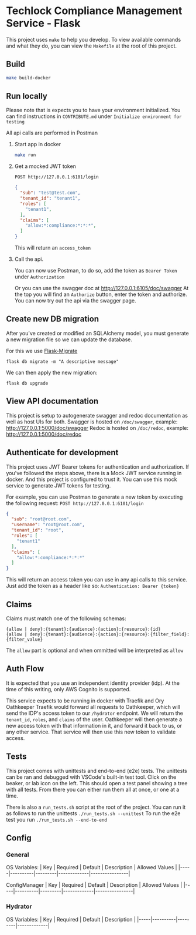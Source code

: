 # Techlock Compliance Management Service - Flask

This project uses `make` to help you develop.
To view available commands and what they do, you can view the `Makefile` at the root of this project.

## Build

```bash
make build-docker
```

## Run locally

Please note that is expects you to have your environment initialized. You can find instructions in `CONTRIBUTE.md` under `Initialize environment for testing`

All api calls are performed in Postman

1. Start app in docker

    ```bash
    make run
    ```

2. Get a mocked JWT token

    `POST http://127.0.0.1:6101/login`

    ```json
    {
      "sub": "test@test.com",
      "tenant_id": "tenant1",
      "roles": [
        "tenant1",
      ],
      "claims": [
        "allow:*:compliance:*:*:*",
      ]
    }
    ```

    This will return an `access_token`

3. Call the api.

    You can now use Postman, to do so, add the token as `Bearer Token` under `Authorization`

    Or you can use the swagger doc at http://127.0.0.1:6105/doc/swagger
    At the top you will find an `Authorize` button, enter the token and authorize.
    You can now try out the api via the swagger page.

## Create new DB migration

After you've created or modified an SQLAlchemy model, you must generate a new migration file so we can update the database.

For this we use [Flask-Migrate](https://flask-migrate.readthedocs.io/)

```shell
flask db migrate -m "A descriptive message"
```

We can then apply the new migration:

```shell
flask db upgrade
```

## View API documentation

This project is setup to autogenerate swagger and redoc documentation as well as host UIs for both.
Swagger is hosted on `/doc/swagger`, example: http://127.0.0.1:5000/doc/swagger
Redoc is hosted on `/doc/redoc`, example: http://127.0.0.1:5000/doc/redoc

## Authenticate for development

This project uses JWT Bearer tokens for authentication and authorization.
If you've followed the steps above, there is a Mock JWT service running in docker. And this project is configured to trust it. You can use this mock service to generate JWT tokens for testing.

For example, you can use Postman to generate a new token by executing the following request:
`POST http://127.0.0.1:6101/login`

```json
{
  "sub": "root@root.com",
  "username": "root@root.com",
  "tenant_id": "root",
  "roles": [
    "tenant1"
  ],
  "claims": [
    "allow:*:compliance:*:*:*"
  ]
}
```

This will return an access token you can use in any api calls to this service.
Just add the token as a header like so: `Authentication: Bearer {token}`

## Claims

Claims must match one of the following schemas:

```
{allow | deny}:{tenant}:{audience}:{action}:{resource}:{id}
{allow | deny}:{tenant}:{audience}:{action}:{resource}:{filter_field}:{filter_value}
```

The `allow` part is optional and when ommitted will be interpreted as `allow`

## Auth Flow

It is expected that you use an independent identity provider (idp).
At the time of this writing, only AWS Cognito is supported.

This service expects to be running in docker with Traefik and Ory Oathkeeper
Traefik would forward all requests to Oathkeeper, which will send the IDP's access token to our `/hydrator` endpoint. We will return the `tenant_id`, `roles`, and `claims` of the user. Oathkeeper will then generate a new access token with that information in it, and forward it back to us, or any other service.
That service will then use this new token to validate access.

## Tests

This project comes with unittests and end-to-end (e2e) tests.
The unittests can be ran and debugged with VSCode's built-in test tool. Click on the beaker, or lab icon on the left. This should open a test panel showing a tree with all tests. From there you can either run them all at once, or one at a time.

There is also a `run_tests.sh` script at the root of the project.
You can run it as follows to run the unittests `./run_tests.sh --unittest`
To run the e2e test you run `./run_tests.sh --end-to-end`

## Config

### General

OS Variables:
| Key | Required | Default | Description | Allowed Values |
|-----|----------|---------|-------------|----------------|

ConfigManager
| Key | Required | Default | Description | Allowed Values |
|-----|----------|---------|-------------|----------------|

### Hydrator

OS Variables:
| Key | Required | Default | Description |
|-----|----------|---------|-------------|
